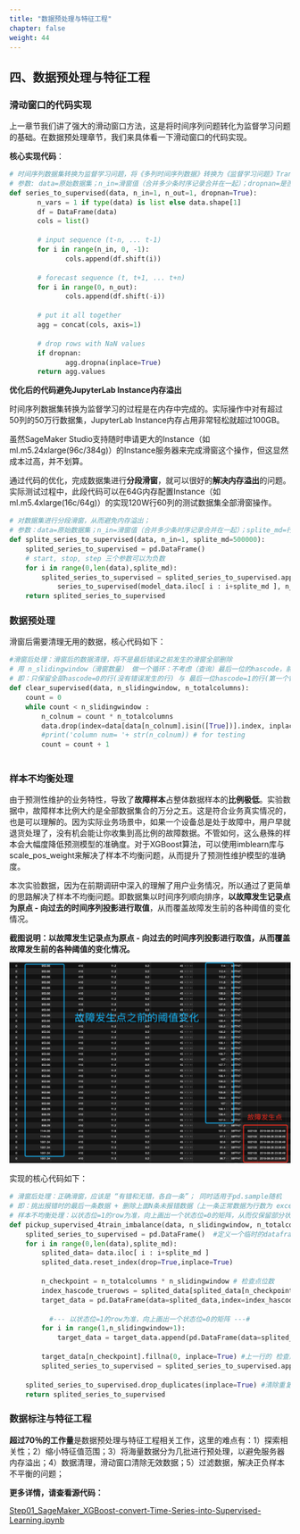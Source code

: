 ```yaml
---
title: "数据预处理与特征工程"
chapter: false
weight: 44
---
```


## 四、数据预处理与特征工程

### 滑动窗口的代码实现

上一章节我们讲了强大的滑动窗口方法，这是将时间序列问题转化为监督学习问题的基础。在数据预处理章节，我们来具体看一下滑动窗口的代码实现。

**核心实现代码**：

~~~python
# 时间序列数据集转换为监督学习问题，将《多列时间序列数据》转换为《监督学习问题》Transform the timeseries data into supervised learning
# 参数: data=原始数据集；n_in=滑窗值（合并多少条时序记录合并在一起）；dropnan=是否保留华创后部分为空的记录；
def series_to_supervised(data, n_in=1, n_out=1, dropnan=True):
       n_vars = 1 if type(data) is list else data.shape[1]
       df = DataFrame(data)
       cols = list()
        
       # input sequence (t-n, ... t-1)
       for i in range(n_in, 0, -1):
              cols.append(df.shift(i))
                
       # forecast sequence (t, t+1, ... t+n)
       for i in range(0, n_out):
              cols.append(df.shift(-i))
                
       # put it all together
       agg = concat(cols, axis=1)
        
       # drop rows with NaN values
       if dropnan:
              agg.dropna(inplace=True)
       return agg.values

~~~

**优化后的代码避免JupyterLab Instance内存溢出**

时间序列数据集转换为监督学习的过程是在内存中完成的。实际操作中对有超过50列的50万行数据集，JupyterLab Instance内存占用非常轻松就超过100GB。

虽然SageMaker Studio支持随时申请更大的Instance（如ml.m5.24xlarge(96c/384g)）的Instance服务器来完成滑窗这个操作，但这显然成本过高，并不划算。

通过代码的优化，完成数据集进行**分段滑窗**，就可以很好的**解决内存溢出**的问题。实际测试过程中，此段代码可以在64G内存配置Instance（如ml.m5.4xlarge(16c/64g)）的实现120W行60列的测试数据集全部滑窗操作。

```python
# 对数据集进行分段滑窗，从而避免内存溢出；
# 参数：data=原始数据集；n_in=滑窗值（合并多少条时序记录合并在一起）；splite_md=行分段的数量，分的越小内存占用越小
def splite_series_to_supervised(data, n_in=1, splite_md=500000):
    splited_series_to_supervised = pd.DataFrame()  
    # start, stop, step 三个参数可以为负数
    for i in range(0,len(data),splite_md):
        splited_series_to_supervised = splited_series_to_supervised.append(DataFrame(
            series_to_supervised(model_data.iloc[ i : i+splite_md ], n_in=n_in, dropnan=False)))    
    return splited_series_to_supervised
```



### 数据预处理

滑窗后需要清理无用的数据，核心代码如下：

~~~python
#滑窗后处理：滑窗后的数据清理，将不是最后错误之前发生的滑窗全部删除
# 用 n_slidingwindow（滑窗数量） 做一个循环：不考虑（查询）最后一位的hascode，前面所有hascode=1 (每间隔58个列的第一个是hascode=true/false)的行全部删除；
# 即：只保留全部hascode=0的行(没有错误发生的行) 与 最后一位hascode=1的行(第一个错误发生的行)
def clear_supervised(data, n_slidingwindow, n_totalcolumns):
    count = 0
    while count < n_slidingwindow :
        n_colnum = count * n_totalcolumns
        data.drop(index=data[data[n_colnum].isin([True])].index, inplace=True)
        #print('column num= '+ str(n_colnum)) # for testing
        count = count + 1
    
~~~



### 样本不均衡处理

由于预测性维护的业务特性，导致了**故障样本**占整体数据样本的**比例极低**。实验数据中，故障样本比例大约是全部数据集合的万分之五。这是符合业务真实情况的，也是可以理解的。因为实际业务场景中，如果一个设备总是处于故障中，用户早就退货处理了，没有机会能让你收集到高比例的故障数据。不管如何，这么悬殊的样本会大幅度降低预测模型的准确度。对于XGBoost算法，可以使用imblearn库与scale_pos_weight来解决了样本不均衡问题，从而提升了预测性维护模型的准确度。 

本次实验数据，因为在前期调研中深入的理解了用户业务情况，所以通过了更简单的思路解决了样本不均衡问题。即数据集以时间序列顺向排序，**以故障发生记录点为原点 - 向过去的时间序列投影进行取值**，从而覆盖故障发生前的各种阈值的变化情况。

**截图说明：以故障发生记录点为原点 - 向过去的时间序列投影进行取值，从而覆盖故障发生前的各种阈值的变化情况。**

![image-20210406102410526](https://raw.githubusercontent.com/liangyimingcom/storage/master/uPic/image-20210406102410526.png)



实现的核心代码如下：

~~~python
# 滑窗后处理：正确滑窗，应该是 “有错和无错，各自一条”； 同时适用于pd.sample随机
# 即：挑出报错时的最后一条数据 + 删除上面N条未报错数据（上一条正常数据为行数为 except - n）
# 样本不均衡处理：以状态位=1的row为准，向上画出一个状态位=0的矩阵，从而仅保留部分状态位=0的滑窗集合（非故障数据集的筛选）
def pickup_supervised_4train_imbalance(data, n_slidingwindow, n_totalcolumns, splite_md=500000):
    splited_series_to_supervised = pd.DataFrame()  #定义一个临时的dataframe，用于解决内存溢出的问题    
    for i in range(0,len(data),splite_md):
        splited_data= data.iloc[ i : i+splite_md ]
        splited_data.reset_index(drop=True,inplace=True)

        n_checkpoint = n_totalcolumns * n_slidingwindow # 检查点位数 
        index_hascode_truerows = splited_data[splited_data[n_checkpoint].isin([True])].index #检查点列 为真的Index号，用于下一步挑出来
        target_data = pd.DataFrame(data=splited_data,index=index_hascode_truerows) # 把检查点列 为真 挑出来
        
          #--- 以状态位=1的row为准，向上画出一个状态位=0的矩阵 ---# 
        for i in range(1,n_slidingwindow+1): 
            target_data = target_data.append(pd.DataFrame(data=splited_data,index=index_hascode_truerows-i)) # 把检查点列 为真的上n滑窗行，挑出来 (N等于滑窗个数)，不适用于sample随机
            
        target_data[n_checkpoint].fillna(0, inplace=True) #上一行的 检查点列 有可能是空的，空值清洗为0
        splited_series_to_supervised = splited_series_to_supervised.append(target_data)

    splited_series_to_supervised.drop_duplicates(inplace=True) #清除重复的行（造成1增加）    
    return splited_series_to_supervised

~~~



### 数据标注与特征工程

**超过70％的工作量**是数据预处理与特征工程相关工作，这里的难点有：1）探索相关性；2）缩小特征值范围；3）将海量数据分为几批进行预处理，以避免服务器内存溢出；4）数据清理，滑动窗口清除无效数据；5）过滤数据，解决正负样本不平衡的问题；

**更多详情，请查看源代码：**

[Step01_SageMaker_XGBoost-convert-Time-Series-into-Supervised-Learning.ipynb](https://github.com/liangyimingcom/Use-SageMaker_XGBoost-convert-Time-Series-into-Supervised-Learning-for-predictive-maintenance/blob/master/Step01_SageMaker_XGBoost-convert-Time-Series-into-Supervised-Learning.ipynb)

